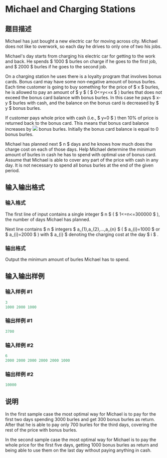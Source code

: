 # Michael and Charging Stations

## 题目描述

Michael has just bought a new electric car for moving across city. Michael does not like to overwork, so each day he drives to only one of two his jobs.

Michael's day starts from charging his electric car for getting to the work and back. He spends $ 1000 $ burles on charge if he goes to the first job, and $ 2000 $ burles if he goes to the second job.

On a charging station he uses there is a loyalty program that involves bonus cards. Bonus card may have some non-negative amount of bonus burles. Each time customer is going to buy something for the price of $ x $ burles, he is allowed to pay an amount of $ y $ ( $ 0<=y<=x $ ) burles that does not exceed the bonus card balance with bonus burles. In this case he pays $ x-y $ burles with cash, and the balance on the bonus card is decreased by $ y $ bonus burles.

If customer pays whole price with cash (i.e., $ y=0 $ ) then 10% of price is returned back to the bonus card. This means that bonus card balance increases by ![](https://cdn.luogu.com.cn/upload/vjudge_pic/CF853D/b63fc695c9b8ab1ed954e5b28e2ca9818fa92a5c.png) bonus burles. Initially the bonus card balance is equal to 0 bonus burles.

Michael has planned next $ n $ days and he knows how much does the charge cost on each of those days. Help Michael determine the minimum amount of burles in cash he has to spend with optimal use of bonus card. Assume that Michael is able to cover any part of the price with cash in any day. It is not necessary to spend all bonus burles at the end of the given period.

## 输入输出格式

### 输入格式

The first line of input contains a single integer $ n $ ( $ 1<=n<=300000 $ ), the number of days Michael has planned.

Next line contains $ n $ integers $ a_{1},a_{2},...,a_{n} $ ( $ a_{i}=1000 $ or $ a_{i}=2000 $ ) with $ a_{i} $ denoting the charging cost at the day $ i $ .

### 输出格式

Output the minimum amount of burles Michael has to spend.

## 输入输出样例

### 输入样例 #1

```cpp
3
1000 2000 1000

```
### 输出样例 #1

```cpp
3700

```
### 输入样例 #2

```cpp
6
2000 2000 2000 2000 2000 1000

```
### 输出样例 #2

```cpp
10000

```
## 说明

In the first sample case the most optimal way for Michael is to pay for the first two days spending 3000 burles and get 300 bonus burles as return. After that he is able to pay only 700 burles for the third days, covering the rest of the price with bonus burles.

In the second sample case the most optimal way for Michael is to pay the whole price for the first five days, getting 1000 bonus burles as return and being able to use them on the last day without paying anything in cash.

